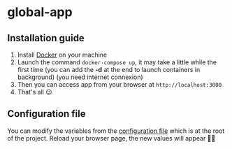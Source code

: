 # global-app

## Installation guide

1. Install [Docker](https://docs.docker.com/get-docker/) on your machine
2. Launch the command ```docker-compose up```, it may take a little while the first time (you can add the **-d** at the end to launch containers in background)  (you need internet connexion)
3. Then you can access app from your browser at `http://localhost:3000`
4. That's all 😉

## Configuration file
You can modify the variables from the [configuration file](./config.ini)  which is at the root of the project. Reload your browser page, the new values will appear 💃🕺

